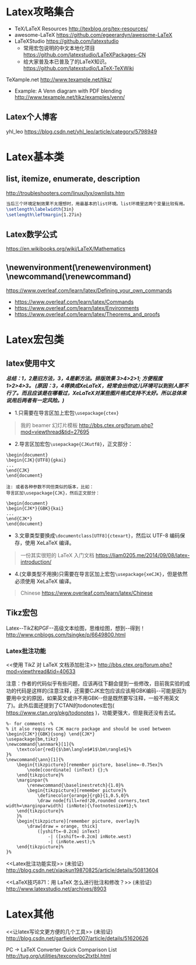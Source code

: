 
# Latex攻略集合

- TeX/LaTeX Resources http://texblog.org/tex-resources/
- awesome-LaTeX https://github.com/egeerardyn/awesome-LaTeX
- LaTeXStudio https://github.com/latexstudio
  - 常用宏包说明的中文本地化项目 https://github.com/latexstudio/LaTeXPackages-CN
  - 给大家普及本已普及了的LaTeX知识。 https://github.com/latexstudio/LaTeX-TeXWiki
  
TeXample.net http://www.texample.net/tikz/
- Example: A Venn diagram with PDF blending http://www.texample.net/tikz/examples/venn/
  
## Latex个人博客

yhl_leo https://blog.csdn.net/yhl_leo/article/category/5798949

# Latex基本类

## list, itemize, enumerate, description

http://troubleshooters.com/linux/lyx/ownlists.htm

```latex
当后三个环境定制效果不太理想时，用最基本的list环境。list环境里这两个变量比较有用。
\setlength\labelwidth{3in}
\setlength\leftmargin{1.27in}
```

## Latex数学公式

https://en.wikibooks.org/wiki/LaTeX/Mathematics

## \newenvironment(\renewenvironment) \newcommand(\renewcommand)

https://www.overleaf.com/learn/latex/Defining_your_own_commands
- https://www.overleaf.com/learn/latex/Commands
- https://www.overleaf.com/learn/latex/Environments
- https://www.overleaf.com/learn/latex/Theorems_and_proofs

# Latex宏包类

## latex使用中文

***总结：1，2是旧方法，3，4是新方法。排版效果 3>4>2>1; 方便程度 1>2>4>3。
(原因：3，4得换成XeLaTeX，经常会出你这儿环境可以到别人那不行了。而且应该是在哪看过，XeLaTeX对某些图片格式支持不太好。所以总体来说用后两者有一定风险。)***

- 1.只需要在导言区加上宏包`\usepackage{ctex}`
> 我的 beamer 幻灯片模板 http://bbs.ctex.org/forum.php?mod=viewthread&tid=27695
- 2.导言区加宏包`\usepackage{CJKutf8}`，正文部分：
```
\begin{document}
\begin{CJK}{UTF8}{gkai}
...
\end{CJK}
\end{document}

注: 或者各种参数不同但类似的版本，比如：
导言区加\usepackage{CJK}，然后正文部分：

\begin{document}
\begin{CJK*}{GBK}{kai}
...
\end{CJK*}
\end{document}
```
- 3.文章类型要换成`\documentclass[UTF8]{ctexart}`，然后以 UTF-8 编码保存，使用 XeLaTeX 编译。
> 一份其实很短的 LaTeX 入门文档 https://liam0205.me/2014/09/08/latex-introduction/
- 4.(文章类型不用换)只需要在导言区加上宏包`\usepackage{xeCJK}`，但是依然必须使用 XeLaTeX 编译。
> Chinese https://www.overleaf.com/learn/latex/Chinese


## Tikz宏包

Latex--TikZ和PGF--高级文本绘图，思维绘图，想到--得到！ http://www.cnblogs.com/tsingke/p/6649800.html

### Latex批注功能

<<使用 TikZ 对 LaTeX 文档添加批注>>
http://bbs.ctex.org/forum.php?mod=viewthread&tid=40633

注意：作者的代码似乎有些问题，应该再往下翻会提到一些修改，目前我实验的成功的代码是这样的(注意注释，还需要CJK宏包应该应该用GBK编码--可能是因为要用中文的原因，如果英文或许不用GBK--但是既然要写注释，一般不用英文了)。此外后面还提到了CTAN的todonotes宏包( https://www.ctan.org/pkg/todonotes )，功能更强大，但是我还没有去试。

```
%- for comments -% 
% it also requires CJK macro package and should be used between \begin{CJK*}{GBK}{song} \end{CJK*}
\usepackage{bm,tikz}
\newcommand{\annmark}[1]{%
    \textcolor{red}{$\bm\langle$#1$\bm\rangle$}%
}%
\newcommand{\ann}[1]{%
    \begin{tikzpicture}[remember picture, baseline=-0.75ex]%
        \node[coordinate] (inText) {};%
    \end{tikzpicture}%
    \marginpar{%
        \renewcommand{\baselinestretch}{1.0}%
        \begin{tikzpicture}[remember picture]%
            \definecolor{orange}{rgb}{1,0.5,0}%
            \draw node[fill=red!20,rounded corners,text width=\marginparwidth] (inNote){\footnotesize#1};%
    \end{tikzpicture}%
    }%
    \begin{tikzpicture}[remember picture, overlay]%
        \draw[draw = orange, thick]
            ([yshift=-0.2cm] inText)
                -| ([xshift=-0.2cm] inNote.west)
                -| (inNote.west);%
    \end{tikzpicture}%
}%
```

<<Latex批注功能实现>> (未验证)
http://blog.csdn.net/xiaokun19870825/article/details/50813604

<<LaTeX技巧871：用 LaTeX 怎么进行批注和修改？>> (未验证)
http://www.latexstudio.net/archives/8903


# Latex其他

<<让latex写论文更方便的几个工具>> (未验证)
http://blog.csdn.net/garfielder007/article/details/51620626

PC -> LaTeX Converter Quick Comparison List http://tug.org/utilities/texconv/pc2txtbl.html
